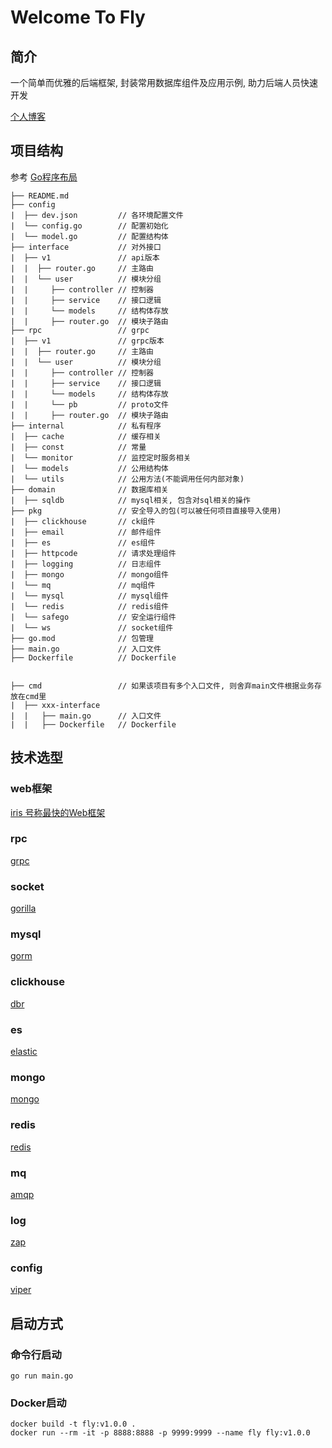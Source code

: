 # Welcome To Fly

## 简介

一个简单而优雅的后端框架, 封装常用数据库组件及应用示例, 助力后端人员快速开发

[个人博客](https://blog.csdn.net/ywdhzxf/)

## 项目结构

参考 [Go程序布局](https://github.com/golang-standards/project-layout/blob/master/README_zh.md)

```
├── README.md
├── config
|  ├── dev.json         // 各环境配置文件
|  └── config.go        // 配置初始化
|  └── model.go         // 配置结构体
├── interface           // 对外接口
|  ├── v1               // api版本
|  |  ├── router.go     // 主路由
|  |  └── user          // 模块分组
|  |     ├── controller // 控制器
|  |     ├── service    // 接口逻辑
|  |     └── models     // 结构体存放
|  |     ├── router.go  // 模块子路由
├── rpc                 // grpc
|  ├── v1               // grpc版本
|  |  ├── router.go     // 主路由
|  |  └── user          // 模块分组
|  |     ├── controller // 控制器
|  |     ├── service    // 接口逻辑
|  |     └── models     // 结构体存放
|  |     └── pb         // proto文件
|  |     ├── router.go  // 模块子路由
├── internal            // 私有程序
|  ├── cache            // 缓存相关
|  ├── const            // 常量
|  └── monitor          // 监控定时服务相关
|  └── models           // 公用结构体
|  └── utils            // 公用方法(不能调用任何内部对象)
├── domain              // 数据库相关
|  ├── sqldb            // mysql相关, 包含对sql相关的操作
├── pkg                 // 安全导入的包(可以被任何项目直接导入使用)
|  ├── clickhouse       // ck组件
|  ├── email            // 邮件组件
|  ├── es               // es组件
|  ├── httpcode         // 请求处理组件
|  ├── logging          // 日志组件
|  ├── mongo            // mongo组件
|  └── mq               // mq组件
|  └── mysql            // mysql组件
|  └── redis            // redis组件
|  └── safego           // 安全运行组件
|  └── ws               // socket组件
├── go.mod              // 包管理    
├── main.go             // 入口文件     
├── Dockerfile          // Dockerfile     


├── cmd                 // 如果该项目有多个入口文件, 则舍弃main文件根据业务存放在cmd里
|  ├── xxx-interface
|  |   ├── main.go      // 入口文件
|  |   ├── Dockerfile   // Dockerfile  
```

## 技术选型

### web框架

[iris 号称最快的Web框架](https://github.com/kataras/iris)

### rpc

[grpc](https://pkg.go.dev/google.golang.org/grpc)

### socket

[gorilla](https://github.com/gorilla/websocket)

### mysql

[gorm](https://gorm.io/)

### clickhouse

[dbr](https://github.com/mailru/dbr)

### es

[elastic](https://github.com/olivere/elastic/v6)

### mongo

[mongo](https://github.com/go-mgo/mgo/tree/v2)

### redis

[redis](https://github.com/go-redis/redis)

### mq

[amqp](https://github.com/streadway/amqp)

### log

[zap](https://pkg.go.dev/go.uber.org/zap)

### config

[viper](https://github.com/spf13/viper)

## 启动方式

### 命令行启动

```
go run main.go
```

### Docker启动

```
docker build -t fly:v1.0.0 .
docker run --rm -it -p 8888:8888 -p 9999:9999 --name fly fly:v1.0.0
```